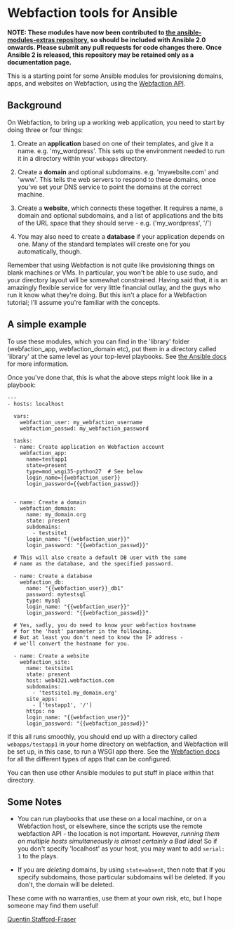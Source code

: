 # Webfaction tools for Ansible

**NOTE: These modules have now been contributed to [the ansible-modules-extras repository](https://github.com/ansible/ansible-modules-extras), so should be included with Ansible 2.0 onwards.  Please submit any pull requests for code changes there. Once Ansible 2 is released, this repository may be retained only as a documentation page.**

This is a starting point for some Ansible modules for provisioning domains, apps, and websites on Webfaction, using the [Webfaction API](http://docs.webfaction.com/xmlrpc-api/).


## Background

On Webfaction, to bring up a working web application, you need to start by doing three or four things:

1. Create an **application** based on one of their templates, and give it a name. e.g. 'my_wordpress'.  This sets up the environment needed to run it in a directory within your `webapps` directory.

2. Create a **domain** and optional subdomains. e.g. 'mywebsite.com' and 'www'.  This tells the web servers to respond to these domains, once you've set your DNS service to point the domains at the correct machine.

3. Create a **website**, which connects these together. It requires a name, a domain and optional subdomains, and a list of applications and the bits of the URL space that they should serve - e.g. ('my_wordpress', '/')

4. You may also need to create a **database** if your application depends on one.  Many of the standard templates will create one for you automatically, though.

Remember that using Webfaction is not quite like provisioning things on blank machines or VMs.  In particular, you won't be able to use sudo, and your directory layout will be somewhat constrained.  Having said that, it is an amazingly flexible service for very little financial outlay, and the guys who run it know what they're doing.  But this isn't a place for a Webfaction tutorial; I'll assume you're familiar with the concepts.


## A simple example

To use these modules, which you can find in the 'library' folder (webfaction_app, webfaction_domain etc), put them in a directory called 'library' at the same level as your top-level playbooks.  See [the Ansible docs](http://docs.ansible.com/developing_modules.html) for more information.

Once you've done that, this is what the above steps might look like in a playbook:

    ---
    - hosts: localhost

      vars:
        webfaction_user: my_webfaction_username
        webfaction_passwd: my_webfaction_password

      tasks:
      - name: Create application on Webfaction account
        webfaction_app: 
          name=testapp1
          state=present
          type=mod_wsgi35-python27  # See below
          login_name={{webfaction_user}}
          login_password={{webfaction_passwd}}


      - name: Create a domain
        webfaction_domain:
          name: my_domain.org
          state: present
          subdomains:
            - testsite1
          login_name: "{{webfaction_user}}"
          login_password: "{{webfaction_passwd}}"

      # This will also create a default DB user with the same
      # name as the database, and the specified password.
      
      - name: Create a database
        webfaction_db:
          name: "{{webfaction_user}}_db1"
          password: mytestsql
          type: mysql
          login_name: "{{webfaction_user}}"
          login_password: "{{webfaction_passwd}}"

      # Yes, sadly, you do need to know your webfaction hostname
      # for the 'host' parameter in the following. 
      # But at least you don't need to know the IP address - 
      # we'll convert the hostname for you.

      - name: Create a website
        webfaction_site:
          name: testsite1
          state: present
          host: web4321.webfaction.com 
          subdomains: 
            - 'testsite1.my_domain.org'
          site_apps:
            - ['testapp1', '/']
          https: no
          login_name: "{{webfaction_user}}"
          login_password: "{{webfaction_passwd}}"
    

If this all runs smoothly, you should end up with a directory called `webapps/testapp1` in your home directory on webfaction, and Webfaction will be set up, in this case, to run a WSGI app there.  See the [Webfaction docs](http://docs.webfaction.com/xmlrpc-api/apps.html#application-types) for all the different types of apps that can be configured.

You can then use other Ansible modules to put stuff in place within that directory.

## Some Notes

* You can run playbooks that use these on a local machine, or on a Webfaction host, or elsewhere, since the scripts use the remote webfaction API - the location is not important.  However, *running them on multiple hosts simultaneously is almost certainly a Bad Idea*! So if you don't specify 'localhost' as your host, you may want to add `serial: 1` to the plays.

* If you are *deleting* domains, by using `state=absent`, then note that if you specify subdomains, those particular subdomains will be deleted.  If you don't, the domain will be deleted.

These come with no warranties, use them at your own risk, etc, but I hope someone may find them useful!

[Quentin Stafford-Fraser](http://quentinsf.com)

